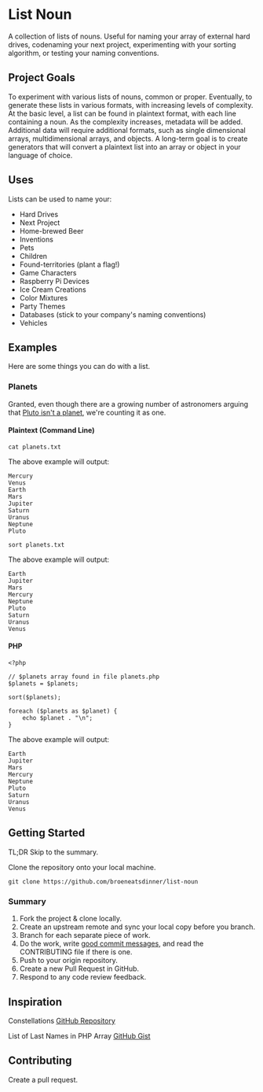 # List Noun

A collection of lists of nouns. Useful for naming your array of external hard drives, codenaming your next project, experimenting with your sorting algorithm, or testing your naming conventions.

## Project Goals

To experiment with various lists of nouns, common or proper. Eventually, to generate these lists in various formats, with increasing levels of complexity. At the basic level, a list can be found in plaintext format, with each line containing a noun. As the complexity increases, metadata will be added. Additional data will require additional formats, such as single dimensional arrays, multidimensional arrays, and objects. A long-term goal is to create generators that will convert a plaintext list into an array or object in your language of choice.

## Uses

Lists can be used to name your:

- Hard Drives
- Next Project
- Home-brewed Beer
- Inventions
- Pets
- Children
- Found-territories (plant a flag!)
- Game Characters
- Raspberry Pi Devices
- Ice Cream Creations
- Color Mixtures
- Party Themes
- Databases (stick to your company's naming conventions)
- Vehicles

## Examples

Here are some things you can do with a list.

### Planets

Granted, even though there are a growing number of astronomers arguing that [Pluto isn't a planet](https://en.wikipedia.org/wiki/Planet#21st_century), we're counting it as one.

#### Plaintext (Command Line)
`cat planets.txt`

The above example will output:

```
Mercury
Venus
Earth
Mars
Jupiter
Saturn
Uranus
Neptune
Pluto
```

`sort planets.txt`

The above example will output:

```
Earth
Jupiter
Mars
Mercury
Neptune
Pluto
Saturn
Uranus
Venus
```

#### PHP

```
<?php

// $planets array found in file planets.php
$planets = $planets;

sort($planets);

foreach ($planets as $planet) {
    echo $planet . "\n";
}
```

The above example will output:

```
Earth
Jupiter
Mars
Mercury
Neptune
Pluto
Saturn
Uranus
Venus
```

## Getting Started

TL;DR Skip to the summary.

Clone the repository onto your local machine.

```
git clone https://github.com/broeneatsdinner/list-noun
```

### Summary

1. Fork the project & clone locally.
2. Create an upstream remote and sync your local copy before you branch.
3. Branch for each separate piece of work.
4. Do the work, write [good commit messages](https://chris.beams.io/posts/git-commit/), and read the CONTRIBUTING file if there is one.
5. Push to your origin repository.
6. Create a new Pull Request in GitHub.
7. Respond to any code review feedback.

## Inspiration

Constellations
[GitHub Repository](https://github.com/pirtleshell/constellations)

List of Last Names in PHP Array
[GitHub Gist](https://gist.github.com/subodhghulaxe/8148971)

## Contributing

Create a pull request.